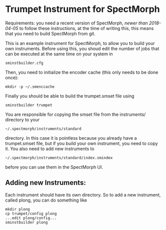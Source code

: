 Trumpet Instrument for SpectMorph
=================================

Requirements: you need a recent version of SpectMorph, *newer than 2018-04-05*
to follow these instructions, at the time of writing this, this means that
you need to build SpectMorph from git.

This is an example instrument for SpectMorph, to allow you to build your own
instruments. Before using this, you shoud edit the number of jobs that can
be executed at the same time on your system in

    sminstbuilder.cfg

Then, you need to initialize the encoder cache (this only needs to be done
once):

    mkdir -p ~/.smenccache

Finally you should be able to build the trumpet.smset file using

    sminstbuilder trumpet

You are responsible for copying the smset file from the instruments/ directory
to your

    ~/.spectmorph/instruments/standard

directory. In this case it is pointless because you already have a
trumpet.smset file, but if you build your own instrument, you need to copy it.
You also need to add new instruments to

    ~/.spectmorph/instruments/standard/index.smindex

before you can use them in the SpectMorph UI.

Adding new Instruments:
-----------------------
Each instrument should have its own directory. So to add a new instrument,
called plong, you can do something like

    mkdir plong
    cp trumpet/config plong
    ...edit plong/config...
    sminstbuilder plong
